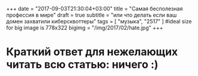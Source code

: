 +++
date = "2017-09-03T21:30:04+03:00"
title = "Самая бесполезная профессия в мире"
draft = true
subtitle = "или что делать если ваш домен захватили киберсквоттеры"
tags        = [ "музыка", "2517" ]
#ideal size for big image is 778х322
bigimg = "/img/2017/02/hate.jpg"
+++

# Краткий ответ для нежелающих читать всю статью: ничего :)
